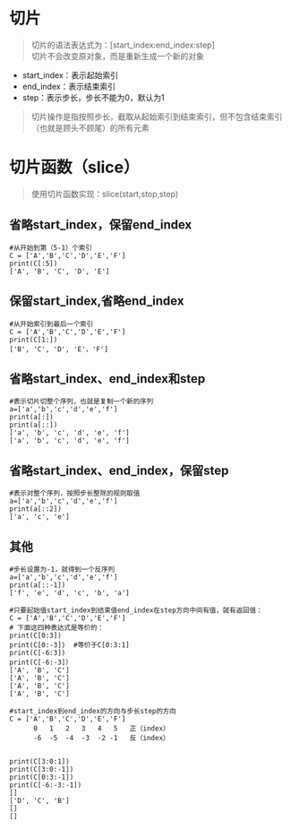 # 切片
>切片的语法表达式为：[start_index:end_index:step]<br>
>切片不会改变原对象，而是重新生成一个新的对象
- start_index：表示起始索引
- end_index：表示结束索引
- step：表示步长，步长不能为0，默认为1
>切片操作是指按照步长，截取从起始索引到结束索引，但不包含结束索引（也就是顾头不顾尾）的所有元素


# 切片函数（slice）
>使用切片函数实现：slice(start,stop,step)

## 省略start_index，保留end_index
```
#从开始到第（5-1）个索引
C = ['A','B','C','D','E','F']
print(C[:5])
['A', 'B', 'C', 'D', 'E']
```
## 保留start_index,省略end_index
```
#从开始索引到最后一个索引
C = ['A','B','C','D','E','F']
print(C[1:])
['B', 'C', 'D', 'E'，'F']
```
## 省略start_index、end_index和step
```
#表示切片切整个序列，也就是复制一个新的序列
a=['a','b','c','d','e','f']
print(a[:])
print(a[::])
['a', 'b', 'c', 'd', 'e', 'f']
['a', 'b', 'c', 'd', 'e', 'f']
```
## 省略start_index、end_index，保留step
```
#表示对整个序列，按照步长整除的规则取值
a=['a','b','c','d','e','f']
print(a[::2])
['a', 'c', 'e']
```
## 其他
```
#步长设置为-1，就得到一个反序列
a=['a','b','c','d','e','f']
print(a[::-1])
['f', 'e', 'd', 'c', 'b', 'a']

#只要起始值start_index到结束值end_index在step方向中间有值，就有返回值：
C = ['A','B','C','D','E','F']
# 下面这四种表达式是等价的：
print(C[0:3])
print(C[0:-3])  #等价于C[0:3:1]
print(C[-6:3])
print(C[-6:-3]）
['A', 'B', 'C']
['A', 'B', 'C']
['A', 'B', 'C']
['A', 'B', 'C']

#start_index到end_index的方向与步长step的方向
C = ['A','B','C','D','E','F']
      0   1   2   3   4   5   正（index）
      -6  -5  -4  -3  -2 -1   反（index）
      
      
print(C[3:0:1])
print(C[3:0:-1])
print(C[0:3:-1])
print(C[-6:-3:-1])
[]
['D', 'C', 'B']
[]
[]

```